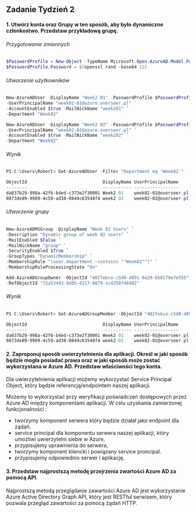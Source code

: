 ## Zadanie Tydzień 2

#### 1. Utwórz konta oraz Grupy w ten sposób, aby było dynamiczne członkostwo. Przedstaw przykładową grupę.

###### Przygotowanie zmiennych

```powershell
$PasswordProfile = New-Object -TypeName Microsoft.Open.AzureAD.Model.PasswordProfile
$PasswordProfile.Password = $(openssl rand -base64 12)
```
###### Utworzenie użytkowników

```powershell
New-AzureADUser -DisplayName "Week2 01" -PasswordProfile $PasswordProfile `
-UserPrincipalName "week02-01@azure.overseer.pl" `
-AccountEnabled $true -MailNickName "week201" `
-Department "Week02"

New-AzureADUser -DisplayName "Week2 02" -PasswordProfile $PasswordProfile `
-UserPrincipalName "week02-02@azure.overseer.pl" `
-AccountEnabled $true -MailNickName "week202" `
-Department "Week02"
```

###### Wynik
```powershell
PS C:\Users\Robert> Get-AzureADUser -Filter "Department eq 'Week02'"

ObjectId                             DisplayName UserPrincipalName     UserType
--------                             ----------- -----------------     --------
da837b29-998a-42f6-b4ed-c373e2f30001 Week2 01    week02-01@overseer.pl Member
0873de89-9989-4c59-ad38-0844c63548f4 week2 02    week02-02@overseer.pl Member
```

###### Utworzenie grupy

```powershell
New-AzureADMSGroup -DisplayName "Week 02 Users" `
-Description "Dynamic group of week 02 users" `
-MailEnabled $False `
-MailNickName "group" `
-SecurityEnabled $True `
-GroupTypes "DynamicMembership" `
-MembershipRule "(user.department -contains ""Week02"")" `
-MembershipRuleProcessingState "On"

Add-AzureADGroupOwner -ObjectId "482febce-c5d8-4891-9a29-bb8179e7e555" `
-RefObjectId "72a53493-9dd5-4217-8079-1c4258f48402"
```



###### Wynik

```powershell
PS C:\Users\Robert> Get-AzureADGroupMember -ObjectId "482febce-c5d8-4891-9a29-bb8179e7e555"

ObjectId                             DisplayName UserPrincipalName     UserType
--------                             ----------- -----------------     --------
da837b29-998a-42f6-b4ed-c373e2f30001 Week2 01    week02-01@overseer.pl Member
0873de89-9989-4c59-ad38-0844c63548f4 week2 02    week02-02@overseer.pl Member
```



#### 2. Zaproponuj sposób uwierzytelnienia dla aplikacji. Określ w jaki sposób będzie mogła posiadać prawa oraz w jaki sposób może zostać wykorzystana w Azure AD. Przedstaw właściwości tego konta.

Dla uwierzytelnienia aplikacji możemy wykorzystać Service Principal Object, który będzie referencją/endpointem naszej aplikacji.

Możemy to wykorzystać przy weryfikacji poświadczeń dostępowych przez Azure AD między komponentami aplikacji. W celu uzyskania zamierzonej funkcjonalności :

- tworzymy komponent serwera który będzie działał jako endpoint dla żądań.
- service principal dla komponentu serwera naszej aplikacji, który umożliwi uwierzytelni siebie w Azure,
-  przypisujemy uprawnienia do serwera,
- tworzymy komponent kliencki i powiązany service proncipal.
- przypisujemy odpowiednio serwer i aplikację.



#### 3. Przedstaw najprostszą metodę przejrzenia zwartości Azure AD za pomocą API.

Najprostszą metodą przeglądanie zawartości Azure AD jest wykorzystanie  Azure Active Directory Graph API, który jest RESTful serwisem, który pozwala przegląd zawartości za pomocą żądań HTTP.
